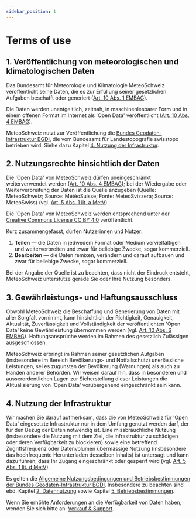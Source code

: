 ```yaml
---
sidebar_position: 1
---
```


# Terms of use

<!-- TODO: translate to English. -->

## 1. Veröffentlichung von meteorologischen und klimatologischen Daten
Das Bundesamt für Meteorologie und Klimatologie MeteoSchweiz veröffentlicht seine Daten, die es zur Erfüllung seiner gesetzlichen Aufgaben beschafft oder generiert ([Art. 10 Abs. 1 EMBAG](https://www.fedlex.admin.ch/eli/cc/2023/682/de#art_10)).

Die Daten werden unentgeltlich, zeitnah, in maschinenlesbarer Form und in einem offenen Format im Internet als 'Open Data' veröffentlicht ([Art. 10 Abs. 4 EMBAG](https://www.fedlex.admin.ch/eli/cc/2023/682/de#art_10)).

MeteoSchweiz nutzt zur Veröffentlichung die [Bundes Geodaten-Infrastruktur BGDI](https://www.geo.admin.ch/de/impressum-verantwortlichkeiten-und-kontakte), die vom Bundesamt für Landestopografie swisstopo betrieben wird. Siehe dazu Kapitel [4. Nutzung der Infrastruktur](#4--nutzung-der-infrastruktur).  



## 2. Nutzungsrechte hinsichtlich der Daten
Die 'Open Data' von MeteoSchweiz dürfen uneingeschränkt weiterverwendet werden ([Art. 10 Abs. 4 EMBAG](https://www.fedlex.admin.ch/eli/cc/2023/682/de#art_10)); bei der Wiedergabe oder Weiterverbreitung der Daten ist die Quelle anzugeben (Quelle: MeteoSchweiz; Source: MétéoSuisse; Fonte: MeteoSvizzera; Source: MeteoSwiss) (vgl. [Art. 5 Abs. 1 lit. a MetV](https://www.fedlex.admin.ch/eli/cc/2024/452/de#art_5)). 

Die 'Open Data' von MeteoSchweiz werden entsprechend unter der [Creative Commons License CC BY 4.0](https://creativecommons.org/licenses/by/4.0/legalcode.de) veröffentlicht.

<!-- TODO: einfügen  ![CC-BY Logo](/docs/assets/img/ccby.png)  -->

Kurz zusammengefasst, dürfen Nutzerinnen und Nutzer:
1. **Teilen** — die Daten in jedwedem Format oder Medium vervielfältigen und weiterverbreiten und zwar für beliebige Zwecke, sogar kommerziell.
2. **Bearbeiten** — die Daten remixen, verändern und darauf aufbauen und zwar für beliebige Zwecke, sogar kommerziell.

Bei der Angabe der Quelle ist zu beachten, dass nicht der Eindruck entsteht, MeteoSchweiz unterstütze gerade Sie oder Ihre Nutzung besonders.



## 3. Gewährleistungs- und Haftungsausschluss
Obwohl MeteoSchweiz die Beschaffung und Generierung von Daten mit aller Sorgfalt vornimmt, kann hinsichtlich der Richtigkeit, Genauigkeit, Aktualität, Zuverlässigkeit und Vollständigkeit der veröffentlichten 'Open Data' keine Gewährleistung übernommen werden (vgl. [Art. 10 Abs. 6 EMBAG](https://www.fedlex.admin.ch/eli/cc/2023/682/de#art_10)). Haftungsansprüche werden im Rahmen des gesetzlich Zulässigen ausgeschlossen. 

MeteoSchweiz erbringt im Rahmen seiner gesetzlichen Aufgaben (insbesondere im Bereich Bevölkerungs- und Notfallschutz) unerlässliche Leistungen, sei es zugunsten der Bevölkerung (Warnungen) als auch zu Handen anderer Behörden. Wir weisen darauf hin, dass in besonderen und ausserordentlichen Lagen zur Sicherstellung dieser Leistungen die Aktualisierung von 'Open Data' vorübergehend eingeschränkt sein kann. 



## 4. Nutzung der Infrastruktur
Wir machen Sie darauf aufmerksam, dass die von MeteoSchweiz für 'Open Data' eingesetzte Infrastruktur nur in dem Umfang genutzt werden darf, der für den Bezug der Daten notwendig ist. Eine missbräuchliche Nutzung (insbesondere die Nutzung mit dem Ziel, die Infrastruktur zu schädigen oder deren Verfügbarkeit zu blockieren) sowie eine betreffend Zugriffsfrequenz oder Datenvolumen übermässige Nutzung (insbesondere das hochfrequente Herunterladen desselben Inhalts) ist untersagt und kann dazu führen, dass Ihr Zugang eingeschränkt oder gesperrt wird (vgl. [Art. 5 Abs. 1 lit. d MetV](https://www.fedlex.admin.ch/eli/cc/2024/452/de#art_5)).

Es gelten die [Allgemeine Nutzungsbedingungen und Betriebsbestimmungen der Bundes Geodaten-Infrastruktur BGDI](https://www.geo.admin.ch/de/allgemeine-nutzungsbedingungen-bgdi). Insbesondere zu beachten sind ebd. Kapitel [2. Datennutzung](https://www.geo.admin.ch/de/allgemeine-nutzungsbedingungen-bgdi#2.-Datennutzung) sowie Kapitel [5. Betriebsbestimmungen](https://www.geo.admin.ch/de/allgemeine-nutzungsbedingungen-bgdi#5-Betriebsbestimmungen).

Wenn Sie erhöhte Anforderungen an die Verfügbarkeit von Daten haben, wenden Sie sich bitte an: [Verkauf & Support](https://www.meteoswiss.admin.ch/about-us/contact/contact-form.html).


